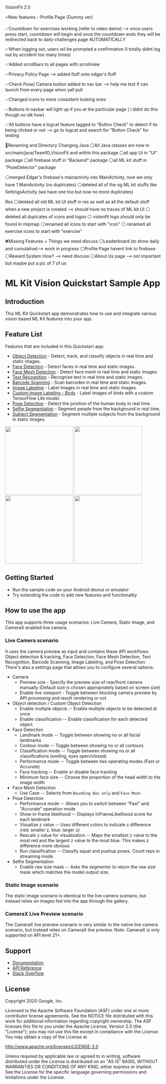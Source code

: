 VisionFit 2.0

⭐New features
✅Profile Page (Dummy ver)

✅Countdown for exercises working (refer to video demo) --> once users press start, countdown will begin and once the countdown ends they will be redirected back to daily challenges page AUTOMATICALLY

✅When logging out, users wil be prompted a confirmation (I totally didnt log out by accident too many times)

✅Added scrollbars to all pages with scrollview

✅Privacy Policy Page --> added fluff onto edgar's fluff

✅Check Pose/ Camera button added to nav bar  --> help me test if can launch from every page when yall pull

✅Changed icons to more consistent looking ones

✅Buttons in navbar will light up if you at the particular page ( i didnt do this though so idk how)

✅All buttons have a logcat feature tagged to "Button Check" to detect if its being clicked or not --> go to logcat and search for "Button Check" for testing



📖Renaming and Directory Changing
Java
⚪All Java classes are now in src/main/java/Team10_VisionFit and within this package
⚪all app UI in "UI" package
⚪all firebase stuff in "Backend" package
⚪all ML kit stuff in "PoseDetector" package

⚪merged Edgar's firebase's mainactivity into MainActivity, now we only have 1 MainActivity (no duplicates)
⚪deleted all of the og ML kit stuffs like SettingsActivity (we have one too but now no more duplicates)

Res
⚪deleted all old ML kit UI stuff in res as well as all the default stuff when a new project is created --> should have no traces of ML kit UI
⚪ deleted all duplcates of icons and logos
⚪ visionfit logo should only be found in mipmap
⚪renamed all icons to start with "icon"
⚪ renamed all exercise icons to start with "exercise"

❌Missing Features + Things we need discuss
⚪Leaderboard (to show daily and cumulative)--> work in progress
⚪Profile Page havent link to firebase
⚪Reward System How? --> need discuss
⚪About Us page --> not important but maybe put a pic of 7 of us






























































# ML Kit Vision Quickstart Sample App

## Introduction

This ML Kit Quickstart app demonstrates how to use and integrate various vision based ML Kit features into your app.

## Feature List

Features that are included in this Quickstart app:
* [Object Detection](https://developers.google.com/ml-kit/vision/object-detection/android) - Detect, track, and classify objects in real time and static images.
* [Face Detection](https://developers.google.com/ml-kit/vision/face-detection/android) - Detect faces in real time and static images.
* [Face Mesh Detection](https://developers.google.com/ml-kit/vision/face-mesh-detection/android) - Detect face mesh in real time and static images.
* [Text Recognition](https://developers.google.com/ml-kit/vision/text-recognition/android) - Recognize text in real time and static images.
* [Barcode Scanning](https://developers.google.com/ml-kit/vision/barcode-scanning/android)  - Scan barcodes in real time and static images.
* [Image Labeling](https://developers.google.com/ml-kit/vision/image-labeling/android) - Label images in real time and static images.
* [Custom Image Labeling - Birds](https://developers.google.com/ml-kit/vision/image-labeling/custom-models/android) - Label images of birds with a custom TensorFlow Lite model.
* [Pose Detection](https://developers.google.com/ml-kit/vision/pose-detection/android) - Detect the position of the human body in real time.
* [Selfie Segmentation](https://developers.google.com/ml-kit/vision/selfie-segmentation/android) - Segment people from the background in real time.
* [Subject Segmentation](https://developers.google.com/ml-kit/vision/subject-segmentation/android) - Segment multiple subjects from the background in static images.

<img src="../screenshots/quickstart-picker.png" width="220"/> <img src="../screenshots/quickstart-image-labeling.png" width="220"/> <img src="../screenshots/quickstart-object-detection.png" width="220"/> <img src="../screenshots/quickstart-pose-detection.png" width="220"/>

## Getting Started

* Run the sample code on your Android device or emulator
* Try extending the code to add new features and functionality

## How to use the app

This app supports three usage scenarios: Live Camera, Static Image, and CameraX enabled live camera.

### Live Camera scenario
It uses the camera preview as input and contains these API workflows: Object detection & tracking, Face Detection, Face Mesh Detection, Text Recognition, Barcode Scanning, Image Labeling, and Pose Detection. There's also a settings page that allows you to configure several options:
* Camera
    * Preview size - Specify the preview size of rear/front camera manually (Default size is chosen appropriately based on screen size)
    * Enable live viewport - Toggle between blocking camera preview by API processing and result rendering or not
* Object detection / Custom Object Detection
    * Enable multiple objects -- Enable multiple objects to be detected at once
    * Enable classification -- Enable classification for each detected object
* Face Detection
    * Landmark mode -- Toggle between showing no or all facial landmarks
    * Contour mode -- Toggle between showing no or all contours
    * Classification mode -- Toggle between showing no or all classifications (smiling, eyes open/closed)
    * Performance mode -- Toggle between two operating modes (Fast or Accurate)
    * Face tracking -- Enable or disable face tracking
    * Minimum face size -- Choose the proportion of the head width to the image width
* Face Mesh Detection
    * Use Case -- Selects from `Bounding Box only` and `Face Mesh`
* Pose Detection
    * Performance mode -- Allows you to switch between "Fast" and "Accurate" operation mode
    * Show in-frame likelihood -- Displays InFrameLikelihood score for each landmark
    * Visualize z value -- Uses different colors to indicate z difference (red: smaller z, blue: larger z)
    * Rescale z value for visualization -- Maps the smallest z value to the most red and the largest z value to the most blue. This makes z difference more obvious
    * Run classification -- Classify squat and pushup poses. Count reps in streaming mode.
* Selfie Segmentation
    * Enable raw size mask -- Asks the segmenter to return the raw size mask which matches the model output size.

### Static Image scenario
The static image scenario is identical to the live camera scenario, but instead relies on images fed into the app through the gallery.

### CameraX Live Preview scenario
The CameraX live preview scenario is very similar to the native live camera scenario, but instead relies on CameraX live preview. Note: CameraX is only supported on API level 21+.

## Support

* [Documentation](https://developers.google.com/ml-kit/guides)
* [API Reference](https://developers.google.com/ml-kit/reference/android)
* [Stack Overflow](https://stackoverflow.com/questions/tagged/google-mlkit)

## License

Copyright 2020 Google, Inc.

Licensed to the Apache Software Foundation (ASF) under one or more contributor
license agreements.  See the NOTICE file distributed with this work for
additional information regarding copyright ownership.  The ASF licenses this
file to you under the Apache License, Version 2.0 (the "License"); you may not
use this file except in compliance with the License.  You may obtain a copy of
the License at

  http://www.apache.org/licenses/LICENSE-2.0

Unless required by applicable law or agreed to in writing, software
distributed under the License is distributed on an "AS IS" BASIS, WITHOUT
WARRANTIES OR CONDITIONS OF ANY KIND, either express or implied.  See the
License for the specific language governing permissions and limitations under
the License.
